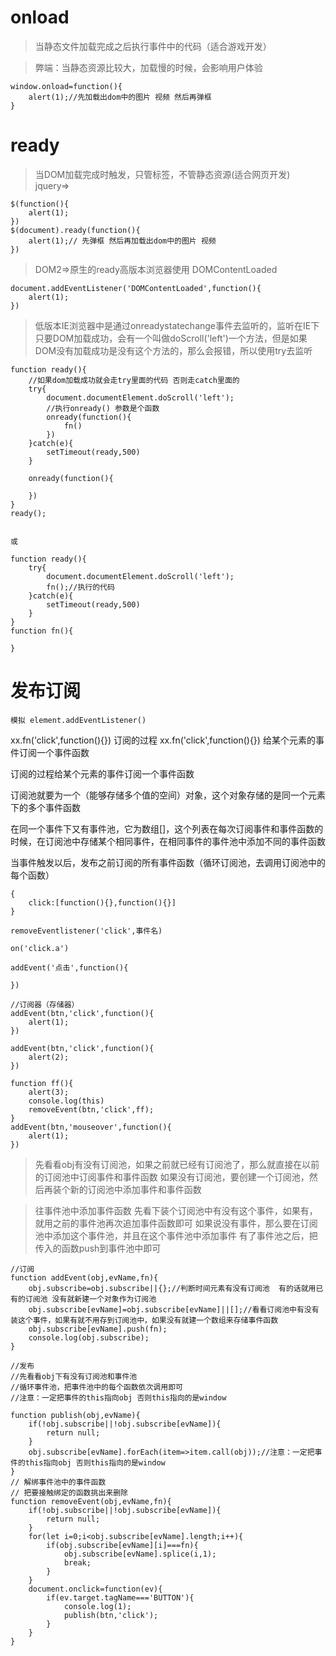 # onload 
> 当静态文件加载完成之后执行事件中的代码（适合游戏开发）

> 弊端：当静态资源比较大，加载慢的时候，会影响用户体验
```
window.onload=function(){
    alert(1);//先加载出dom中的图片 视频 然后再弹框
}

```
# ready
> 当DOM加载完成时触发，只管标签，不管静态资源(适合网页开发)
> jquery=>

```
$(function(){
    alert(1);
})
$(document).ready(function(){
    alert(1);// 先弹框 然后再加载出dom中的图片 视频
})
```
> DOM2=>原生的ready高版本浏览器使用 DOMContentLoaded
```
document.addEventListener('DOMContentLoaded',function(){
    alert(1);
})

```
> 低版本IE浏览器中是通过onreadystatechange事件去监听的，监听在IE下只要DOM加载成功，会有一个叫做doScroll('left')一个方法，但是如果DOM没有加载成功是没有这个方法的，那么会报错，所以使用try去监听
```
function ready(){
    //如果dom加载成功就会走try里面的代码 否则走catch里面的
    try{
        document.documentElement.doScroll('left');
        //执行onready() 参数是个函数
        onready(function(){            
            fn()
        })
    }catch(e){
        setTimeout(ready,500)
    }

    onready(function(){

    })
}
ready();


或

function ready(){
    try{
        document.documentElement.doScroll('left');
        fn();//执行的代码
    }catch(e){
        setTimeout(ready,500)
    }
}
function fn(){

}

```

# 发布订阅
    模拟 element.addEventListener()
xx.fn('click',function(){}) 订阅的过程
xx.fn('click',function(){}) 给某个元素的事件订阅一个事件函数

订阅的过程给某个元素的事件订阅一个事件函数

订阅池就要为一个（能够存储多个值的空间）对象，这个对象存储的是同一个元素下的多个事件函数

在同一个事件下又有事件池，它为数组[]，这个列表在每次订阅事件和事件函数的时候，在订阅池中存储某个相同事件，在相同事件的事件池中添加不同的事件函数

当事件触发以后，发布之前订阅的所有事件函数（循环订阅池，去调用订阅池中的每个函数）
```
{
    click:[function(){},function(){}]
}

removeEventlistener('click',事件名)

on('click.a')

addEvent('点击',function(){

})

```
```
//订阅器（存储器）
addEvent(btn,'click',function(){
    alert(1);
})

addEvent(btn,'click',function(){
    alert(2);
})

function ff(){
    alert(3);
    console.log(this)
    removeEvent(btn,'click',ff);
}
addEvent(btn,'mouseover',function(){
    alert(1);
})
```
> 先看看obj有没有订阅池，如果之前就已经有订阅池了，那么就直接在以前的订阅池中订阅事件和事件函数
如果没有订阅池，要创建一个订阅池，然后再装个新的订阅池中添加事件和事件函数

> 往事件池中添加事件函数
先看下装个订阅池中有没有这个事件，如果有，就用之前的事件池再次追加事件函数即可
如果说没有事件，那么要在订阅池中添加这个事件池，并且在这个事件池中添加事件
有了事件池之后，把传入的函数push到事件池中即可


```
//订阅
function addEvent(obj,evName,fn){
    obj.subscribe=obj.subscribe||{};//判断时间元素有没有订阅池  有的话就用已有的订阅池 没有就新建一个对象作为订阅池
    obj.subscribe[evName]=obj.subscribe[evName]||[];//看看订阅池中有没有装这个事件，如果有就不用存到订阅池中，如果没有就建一个数组来存储事件函数
    obj.subscribe[evName].push(fn);
    console.log(obj.subscribe);
}

//发布
//先看看obj下有没有订阅池和事件池
//循环事件池，把事件池中的每个函数依次调用即可 
//注意：一定把事件的this指向obj 否则this指向的是window

function publish(obj,evName){
    if(!obj.subscribe||!obj.subscribe[evName]){
        return null;
    }
    obj.subscribe[evName].forEach(item=>item.call(obj));//注意：一定把事件的this指向obj 否则this指向的是window
}
// 解绑事件池中的事件函数
// 把要接触绑定的函数挑出来删除
function removeEvent(obj,evName,fn){
    if(!obj.subscribe||!obj.subscribe[evName]){
        return null;
    }
    for(let i=0;i<obj.subscribe[evName].length;i++){
        if(obj.subscribe[evName][i]===fn){
            obj.subscribe[evName].splice(i,1);
            break;
        }
    }
    document.onclick=function(ev){
        if(ev.target.tagName==='BUTTON'){
            console.log(1);
            publish(btn,'click');
        }
    }
}

```

